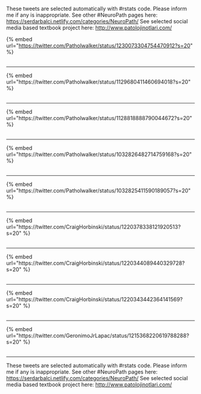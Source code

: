 

These tweets are selected automatically with #rstats code. Please inform me if any is inappropriate.
See other #NeuroPath pages here: https://serdarbalci.netlify.com/categories/NeuroPath/ 
See selected social media based textbook project here: http://www.patolojinotlari.com/

{% embed url="https://twitter.com/Patholwalker/status/1230073304754470912?s=20" %}<br>
<br>
<hr>
{% embed url="https://twitter.com/Patholwalker/status/1129680411460694018?s=20" %}<br>
<br>
<hr>
{% embed url="https://twitter.com/Patholwalker/status/1128818888790044672?s=20" %}<br>
<br>
<hr>
{% embed url="https://twitter.com/Patholwalker/status/1032826482714759168?s=20" %}<br>
<br>
<hr>
{% embed url="https://twitter.com/Patholwalker/status/1032825411590189057?s=20" %}<br>
<br>
<hr>
{% embed url="https://twitter.com/CraigHorbinski/status/1220378338121920513?s=20" %}<br>
<br>
<hr>
{% embed url="https://twitter.com/CraigHorbinski/status/1220344089440329728?s=20" %}<br>
<br>
<hr>
{% embed url="https://twitter.com/CraigHorbinski/status/1220343442364141569?s=20" %}<br>
<br>
<hr>
{% embed url="https://twitter.com/GeronimoJrLapac/status/1215368220619788288?s=20" %}<br>
<br>
<hr>


These tweets are selected automatically with #rstats code. Please inform me if any is inappropriate.
See other #NeuroPath pages here: https://serdarbalci.netlify.com/categories/NeuroPath/ 
See selected social media based textbook project here: http://www.patolojinotlari.com/
